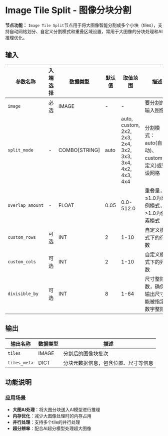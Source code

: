 # Image Tile Split - 图像分块分割

**节点功能：** `Image Tile Split`节点用于将大图像智能分割成多个小块（tiles），支持自动网格划分、自定义分割模式和重叠区域设置，常用于大图像的分块处理和AI推理优化。

## 输入

| 参数名称 | 入端选择 | 数据类型 | 默认值 | 取值范围 | 描述 |
| -------- | -------- | -------- | ------ | -------- | ---- |
| `image` | 必选 | IMAGE | - | - | 要分割的输入图像 |
| `split_mode` | - | COMBO[STRING] | auto | auto, custom, 2x2, 2x3, 2x4, 3x2, 3x3, 3x4, 4x2, 4x3, 4x4 | 分割模式：auto(自动)、custom(自定义)或预设网格 |
| `overlap_amount` | - | FLOAT | 0.05 | 0.0-512.0 | 重叠量，≤1.0为比例模式，>1.0为像素模式 |
| `custom_rows` | 可选 | INT | 2 | 1-10 | 自定义模式下的行数 |
| `custom_cols` | 可选 | INT | 2 | 1-10 | 自定义模式下的列数 |
| `divisible_by` | 可选 | INT | 8 | 1-64 | 尺寸整除数，确保输出尺寸能被指定数字整除 |

## 输出

| 输出名称 | 数据类型 | 描述 |
|---------|----------|------|
| `tiles` | IMAGE | 分割后的图像块批次 |
| `tiles_meta` | DICT | 分块元数据信息，包含位置、尺寸等信息 |

## 功能说明

### 应用场景
- **大图AI处理**：将大图分块送入AI模型进行推理
- **内存优化**：减少大图像处理时的内存占用
- **并行处理**：支持多个tile的并行处理
- **超分辨率**：配合AI超分模型处理超大图像